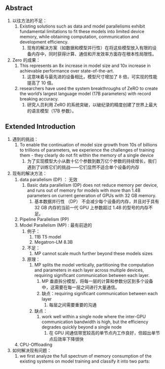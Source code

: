 ## Abstract
1. 以往方法的不足：
	1. Existing solutions such as data and model parallelisms exhibit fundamental limitations to fit these models into limited device memory, while obtaining computation, communication and development efficiency.
		1. 现有的解决方案（如数据和模型并行性）在将这些模型放入有限的设备内存中，同时获得计算、通信和开发效率方面存在根本性局限性。
2. Zero 的成果：
	1. This represents an 8x increase in model size and 10x increase in achievable performance over state-of-the-art.
		1. 这意味着与最先进的设备相比，模型尺寸增加了 8 倍，可实现的性能提高了 10 倍。
	2. researchers have used the system breakthroughs of ZeRO to create the world’s largest language model (17B parameters) with record breaking accuracy.
		1. 研究人员利用 ZeRO 的系统突破，以破纪录的精度创建了世界上最大的语言模型（17B 参数）。


## Extended Introduction
1. 遇到的挑战：
	1. To enable the continuation of model size growth from 10s of billions to trillions of parameters, we experience the challenges of training them - they clearly do not fit within the memory of a single device
		1. 为了实现模型大小从数十亿个参数到数万亿个参数的持续增长，我们遇到了训练它们的挑战——它们显然不适合单个设备的内存
2. 现有的解决方法：
	1. data parallelism (DP) ： 无效
		1. Basic data parallelism (DP) does not reduce memory per device, and runs out of memory for models with more than 1.4B parameters on current generation of GPUs with 32 GB memory.
			1. 基本数据并行性 （DP） 不会减少每个设备的内存，并且对于具有 32 GB 内存的当前一代 GPU 上参数超过 1.4B 的型号的内存不足。
	2. Pipeline Parallelism (PP)
	3. Model Parallelism (MP) : 最有前途的
		1. 例子：
			1. 11B T5 model
			2. Megatron-LM 8.3B
		2. 不足：
			1. MP cannot scale much further beyond these models sizes
		3. 原理：
			1. MP splits the model vertically, partitioning the computation and parameters in each layer across multiple devices, requiring significant communication between each layer.
				1. MP 垂直拆分模型，将每一层的计算和参数分区到多个设备中，这需要在每一层之间进行大量通信。
				2. 缺点：requiring significant communication between each layer
					1. 每层之间需要重要的沟通
			2. 缺点：
				1. work well within a single node where the inter-GPU communication bandwidth is high, but the efficiency degrades quickly beyond a single node
					1. 在 GPU 间通信带宽较高的单节点内工作良好，但超出单节点后效率下降很快
	4. CPU-Offloading
3. 如何解决现有问题：
	1. we first analyze the full spectrum of memory consumption of the existing systems on model training and classify it into two parts: